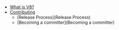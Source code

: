 * [What is V8?](Home)
* [Contributing](Contributing)
   * [Release Process](Release Process)
   * [Becoming a committer](Becoming a committer)